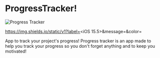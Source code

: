 # ProgressTracker!

![Progress Tracker](https://user-images.githubusercontent.com/73801947/178935962-e98fd36d-4aa7-462a-9d4d-815a7c2493f7.png)

https://img.shields.io/static/v1?label=<iOS 15.5>&message=<MESSAGE>&color=<orange>

App to track your project's progress!
Progress tracker is an app made to help you track your progress so you don't forget anything and to keep you motivated! 


